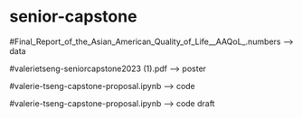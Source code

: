 # senior-capstone


#Final_Report_of_the_Asian_American_Quality_of_Life__AAQoL_.numbers --> data


#valerietseng-seniorcapstone2023 (1).pdf --> poster


#valerie-tseng-capstone-proposal.ipynb --> code


#valerie-tseng-capstone-proposal.ipynb --> code draft

